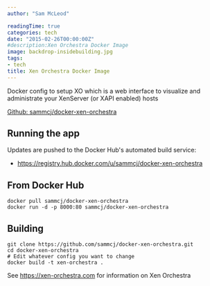 ```yaml
---
author: "Sam McLeod"

readingTime: true
categories: tech
date: "2015-02-26T00:00:00Z"
#description:Xen Orchestra Docker Image
image: backdrop-insidebuilding.jpg
tags:
- tech
title: Xen Orchestra Docker Image
---
```



Docker config to setup XO which is a web interface to visualize and administrate your XenServer (or XAPI enabled) hosts

[Github: sammcj/docker-xen-orchestra](https://github.com/sammcj/docker-xen-orchestra)

## Running the app

Updates are pushed to the Docker Hub's automated build service:

* <https://registry.hub.docker.com/u/sammcj/docker-xen-orchestra>
<!--more-->

## From Docker Hub

```
docker pull sammcj/docker-xen-orchestra
docker run -d -p 8000:80 sammcj/docker-xen-orchestra
```

## Building

```
git clone https://github.com/sammcj/docker-xen-orchestra.git
cd docker-xen-orchestra
# Edit whatever config you want to change
docker build -t xen-orchestra .
```

See <https://xen-orchestra.com> for information on Xen Orchestra
